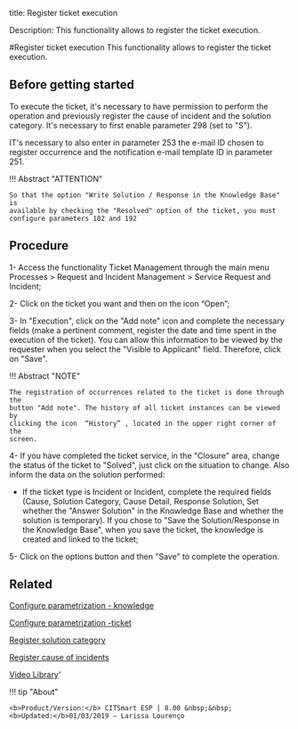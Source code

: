 title:  Register ticket execution
 
Description: This functionality allows to register the ticket execution.

#Register ticket execution
This functionality allows to register the ticket execution.

Before getting started
--------------------------

To execute the ticket, it's necessary to have permission to perform the
operation and previously register the cause of incident and the solution
category. It's necessary to first enable parameter 298 (set to "S").

IT's necessary to also enter in parameter 253 the e-mail ID chosen to register
occurrence and the notification e-mail template ID in parameter 251.

   !!! Abstract "ATTENTION"

    So that the option "Write Solution / Response in the Knowledge Base" is
    available by checking the "Resolved" option of the ticket, you must
    configure parameters 182 and 192


Procedure
-------------

1-  Access the functionality Ticket Management through the main menu Processes
    \> Request and Incident Management \> Service Request and Incident;

2-  Click on the ticket you want and then on the icon “Open”;

3-  In "Execution", click on the "Add note" icon and complete the necessary
    fields (make a pertinent comment, register the date and time spent in the
    execution of the ticket). You can allow this information to be viewed by the
    requester when you select the "Visible to Applicant" field. Therefore, click
    on "Save".

!!! Abstract "NOTE"

    The registration of occurrences related to the ticket is done through the
    button "Add note". The history of all ticket instances can be viewed by
    clicking the icon  “History” , located in the upper right corner of the
    screen.  

4-  If you have completed the ticket service, in the "Closure" area, change the
    status of the ticket to "Solved", just click on the situation to change.
    Also inform the data on the solution performed:
    
-   If the ticket type is Incident or Incident, complete the required fields
    (Cause, Solution Category, Cause Detail, Response Solution, Set whether the
    "Answer Solution" in the Knowledge Base and whether the solution is
    temporary). If you chose to "Save the Solution/Response in the Knowledge
    Base", when you save the ticket, the knowledge is created and linked to the
    ticket;

5-  Click on the options button and then "Save" to complete the operation.


Related
-----------
[Configure parametrization - knowledge](/en-us/citsmart-esp-8/platform-administration/parameters-list/configure-parametrization-knowledge.html)

[Configure parametrization -ticket](/en-us/citsmart-esp-8/platform-administration/parameters-list/configure-parametrization-ticket.html)

[Register solution category](/en-us/citsmart-esp-8/processes/portfolio-and-catalog/configuration/register-solution-category.html)

[Register cause of incidents](/en-us/citsmart-esp-8/processes/portfolio-and-catalog/configuration/register-cause-incidents.html)

<i class='fa fa-youtube-play  fa-2x' style='color:#97ce17;vertical-align: middle;'> </i> [Video Library](https://www.youtube.com/playlist?list=PLB5qK2uzf2RNrJnhiXj3dbmgsm9-quhfz)'

!!! tip "About"

    <b>Product/Version:</b> CITSmart ESP | 8.00 &nbsp;&nbsp;
    <b>Updated:</b>01/03/2019 – Larissa Lourenço

